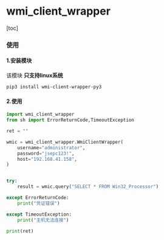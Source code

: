 # wmi_client_wrapper

[toc]

### 使用

#### 1.安装模块
该模块 **只支持linux系统**
```shell
pip3 install wmi-client-wrapper-py3
```

#### 2.使用

```python
import wmi_client_wrapper
from sh import ErrorReturnCode,TimeoutException

ret = ""

wmic = wmi_client_wrapper.WmiClientWrapper(
    username="administrator",
    password="jsepc123!",
    host="192.168.41.158",
)


try:
    result = wmic.query("SELECT * FROM Win32_Processor")

except ErrorReturnCode:
    print("凭证错误")

except TimeoutException:
    print("主机无法连接")

print(ret)
```
